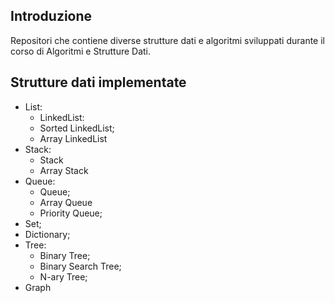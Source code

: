 
## Introduzione

Repositori che contiene diverse strutture dati e algoritmi sviluppati durante il corso di Algoritmi e Strutture Dati.

## Strutture dati implementate
- List:
  - LinkedList:
  - Sorted LinkedList;
  - Array LinkedList
- Stack:
  - Stack
  - Array Stack
- Queue:
  - Queue;
  - Array Queue
  - Priority Queue;
- Set;
- Dictionary;
- Tree:
  - Binary Tree;
  - Binary Search Tree;
  - N-ary Tree;
- Graph
